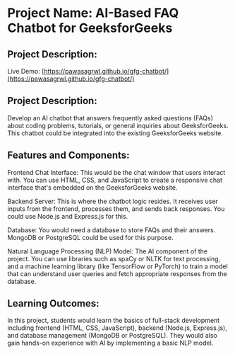 # Project Name: AI-Based FAQ Chatbot for GeeksforGeeks

## Project Description:

Live Demo: [https://pawasagrwl.github.io/gfg-chatbot/](https://pawasagrwl.github.io/gfg-chatbot/)

## Project Description:

Develop an AI chatbot that answers frequently asked questions (FAQs) about coding problems, tutorials, or general inquiries about GeeksforGeeks. This chatbot could be integrated into the existing GeeksforGeeks website.

## Features and Components:

Frontend Chat Interface: This would be the chat window that users interact with. You can use HTML, CSS, and JavaScript to create a responsive chat interface that's embedded on the GeeksforGeeks website.

Backend Server: This is where the chatbot logic resides. It receives user inputs from the frontend, processes them, and sends back responses. You could use Node.js and Express.js for this.

Database: You would need a database to store FAQs and their answers. MongoDB or PostgreSQL could be used for this purpose.

Natural Language Processing (NLP) Model: The AI component of the project. You can use libraries such as spaCy or NLTK for text processing, and a machine learning library (like TensorFlow or PyTorch) to train a model that can understand user queries and fetch appropriate responses from the database.

## Learning Outcomes:

In this project, students would learn the basics of full-stack development including frontend (HTML, CSS, JavaScript), backend (Node.js, Express.js), and database management (MongoDB or PostgreSQL). They would also gain hands-on experience with AI by implementing a basic NLP model.